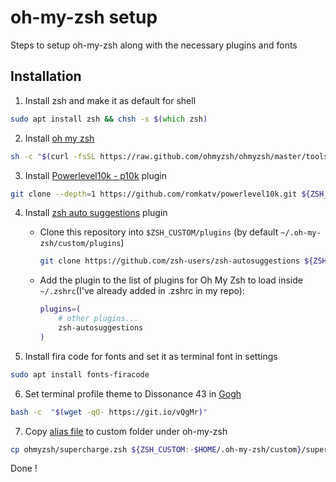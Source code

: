 
# oh-my-zsh setup
Steps to setup oh-my-zsh along with the necessary plugins and fonts

## Installation
1. Install zsh and make it as default for shell
  ```zsh
  sudo apt install zsh && chsh -s $(which zsh)
  ```

2. Install [oh my zsh](https://ohmyz.sh/#install)
  ```zsh
  sh -c "$(curl -fsSL https://raw.github.com/ohmyzsh/ohmyzsh/master/tools/install.sh)"
  ```

3. Install [Powerlevel10k - p10k](https://github.com/romkatv/powerlevel10k#oh-my-zsh) plugin
  ```zsh
  git clone --depth=1 https://github.com/romkatv/powerlevel10k.git ${ZSH_CUSTOM:-$HOME/.oh-my-zsh/custom}/themes/powerlevel10k
  ```
4. Install [zsh auto suggestions](https://github.com/zsh-users/zsh-autosuggestions) plugin

    - Clone this repository into `$ZSH_CUSTOM/plugins` (by default `~/.oh-my-zsh/custom/plugins`)

      ```zsh
      git clone https://github.com/zsh-users/zsh-autosuggestions ${ZSH_CUSTOM:-~/.oh-my-zsh/custom}/plugins/zsh-autosuggestions
      ```
    - Add the plugin to the list of plugins for Oh My Zsh to load inside `~/.zshrc`(I've already added in .zshrc in my repo):

      ```zsh
      plugins=( 
          # other plugins...
          zsh-autosuggestions
      )
      ```
5. Install fira code for fonts and set it as terminal font in settings
  ```zsh
  sudo apt install fonts-firacode 
  ```

6. Set terminal profile theme to Dissonance 43 in [Gogh](https://mayccoll.github.io/Gogh/)
  ```zsh
  bash -c  "$(wget -qO- https://git.io/vQgMr)" 
  ``` 
7. Copy [alias file](supercharge.zsh) to custom folder under oh-my-zsh
  ```zsh
  cp ohmyzsh/supercharge.zsh ${ZSH_CUSTOM:-$HOME/.oh-my-zsh/custom}/supercharge.zsh
  ```

Done !
